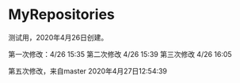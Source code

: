 # MyRepositories
测试用，2020年4月26日创建。

第一次修改：4/26 15:35
第二次修改 4/26 15:39
第三次修改 4/26 16:05

第五次修改，来自master 2020年4月27日12:54:39